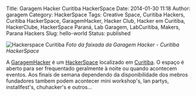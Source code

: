 Title: Garagem Hacker Curitiba HackerSpace
Date: 2014-01-30 11:18
Author: garagem
Category: HackerSpace
Tags: Creative Space, Curitiba Hackers, Curitiba HackerSpace, GaragemHacker, Hacker Club, Hacker em Curitiba, HackerClube, HackerSpace Paraná, Lab Garagem, LabCuritiba, Makers, Parana Hackers
Slug: hello-world
Status: published

![Hackerspace Curitiba]({filename}/images/contato01.jpg)
*Foto da faixada da Garagem Hacker - Curitiba HackerSpace*

A [GaragemHacker](http://pt.wikipedia.org/wiki/Garagem_Hacker) é um
[HackerSpace](http://hackerspaces.org/wiki/Garagemhacker) localizado em
[Curitiba](http://desciclopedia.org/wiki/Curitiba). O espaço é aberto
para ser frequentado geralmente à noite ou quando acontecem eventos. Aos
finais de semana dependendo da disponibilidade dos mebros fundadores
tambem podem acontecer mini workshop's, lan partys, installfest's,
chuhacker's e outros...
